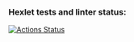 ### Hexlet tests and linter status:
[![Actions Status](https://github.com/PolinaPichugina/layout-designer-project-58/actions/workflows/hexlet-check.yml/badge.svg)](https://github.com/PolinaPichugina/layout-designer-project-58/actions)